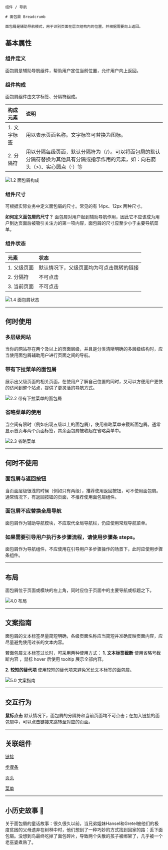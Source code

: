 `````
组件 / 导航

# 面包屑 Breadcrumb

面包屑是辅助导航模式，用于识别页面在层次结构内的位置，并根据需要向上返回。
`````

## 基本属性

### 组件定义

面包屑是辅助导航组件，帮助用户定位当前位置，允许用户向上返回。

### 组件构成

面包屑组件由文字标签、分隔符组成。

| 构成元素 | 说明 |
| :------ | :---- |
| 1. 文字标签 | 用以表示页面名称。文字标签可替换为图标。 |
| 2. 分隔符   | 用以分隔每级页面，默认分隔符为（/）。可以将面包屑的默认分隔符替换为其他具有分隔或指示作用的元素，如：向右箭头（>)、实心圆点（·）等 |


![1.2 面包屑构成](https://p1-arco.byteimg.com/tos-cn-i-uwbnlip3yd/8ad62c7bd8ed24bad807c452c261ba0a.png~tplv-uwbnlip3yd-png.png)


### 组件尺寸

可根据实际业务中定义面包屑的尺寸。常见的有 14px、12px 两种尺寸。

**如何定义面包屑的尺寸？**
面包屑对用户起到辅助导航作用，因此它不应该成为用户到达页面后被吸引关注力的第一项内容，面包屑的尺寸应至少小于主要导航菜单。


### 组件状态

| 元素&nbsp;&nbsp;&nbsp;&nbsp;&nbsp;&nbsp;&nbsp;&nbsp;&nbsp;&nbsp;&nbsp; | 状态 |
| :------ | :---- |
| 1. 父级页面 | 默认情况下，父级页面均为可点击跳转的链接 |
| 2. 分隔符   | 不可点击 |
| 3. 当前页面   | 不可点击 |


![1.4 面包屑状态](https://p1-arco.byteimg.com/tos-cn-i-uwbnlip3yd/054fdff292f0e282277310589b8f3d6a.png~tplv-uwbnlip3yd-png.png)

---

## 何时使用

### 多层级网站
当你的网站存在两个及以上的页面层级，并且是分类清晰明确的多层级结构时，应当使用面包屑辅助用户进行页面之间的导航。

### 带有下拉菜单的面包屑
展示出父级页面的相关页面，在使用户了解自己位置的同时，又可以方便用户更快的访问到整个站点，提供了更灵活的导航方式。

![2.2 带有下拉菜单的面包屑](https://p1-arco.byteimg.com/tos-cn-i-uwbnlip3yd/8452ce2f38a861bbe8ecb8445d542705.png~tplv-uwbnlip3yd-png.png)


### 省略菜单的使用
当空间有限时（例如出现五级以上的面包屑），使用省略菜单来截断面包屑。通常显示首页与两个页面标签，其余面包屑被收起在省略菜单中。

![2.3 省略菜单](https://p1-arco.byteimg.com/tos-cn-i-uwbnlip3yd/972d2da7c1b98d78a1d61adac584a1c3.png~tplv-uwbnlip3yd-png.png)

---

## 何时不使用
### 面包屑与返回按钮
当页面层级很浅的时候（例如只有两级），推荐使用返回按钮，可不使用面包屑。通常情况下，有返回按钮的页面，不推荐使用面包屑组件。


### 面包屑不应替换全局导航
面包屑作为辅助导航模块，不应取代全局导航栏，仍应使用常规导航菜单。

### 如果需要引导用户执行多步骤流程，请使用步骤条 steps。
面包屑作为导航组件，不应使用在引导用户多步骤操作的场景下，此时应使用步骤条组件。

---

## 布局

面包屑位于页面或模块的左上角，同时应位于页面中的主要导航或标题之下。

![4.0 布局](https://p1-arco.byteimg.com/tos-cn-i-uwbnlip3yd/4fe31946a2c1ccbc795a867768f61fcc.png~tplv-uwbnlip3yd-png.png)

---

## 文案指南

面包屑的文本标签尽量简短明确，各级页面名称应当简短并准确反映页面内容，应尽量避免使用过长的文本内容。

若面包屑文本标签过长时，可采用两种使用方式：
**1. 文本标签截断**
使用省略号截断内容 ，鼠标 hover 后使用 tooltip 展示全部内容。

**2. 较短的替代项**
使用较短的替代项来避免冗长文本标签的面包屑。

![5.0 文案指南](https://p1-arco.byteimg.com/tos-cn-i-uwbnlip3yd/a91382a3d0a687dd08f1d1ee71a1cba7.png~tplv-uwbnlip3yd-png.png)

---

## 交互行为

**鼠标点击** 默认情况下，面包屑的分隔符和当前页面均不可点击；在加入链接的面包屑中，可以点击链接来跳转至对应的页面。


---

## 关联组件

[链接](/react/components/link)

[步骤条](/react/components/steps)

[页头](/react/components/page-header)

[菜单](/react/components/menu)

---

## 小历史故事 🎀

关于面包屑的童话故事：很久很久以前，当兄弟姐妹Hansel和Gretel被他们的极度贫困的父母遗弃在树林中时，他们想到了一种巧妙的方式找到回家的路：丢下面包屑。没想到鸟最终吃掉了面包碎片，导致两个失散的孩子被绑架了，几乎被一个老巫婆煮熟了。
